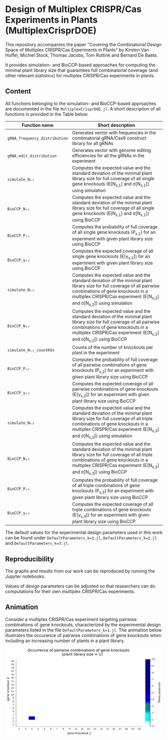 # Design of Multiplex CRISPR/Cas Experiments in Plants (MultiplexCrisprDOE)
This repository accompanies the paper "Covering the Combinatorial Design Space of Multiplex CRISPR/Cas Experiments in Plants" by Kirsten Van Huffel, Michiel Stock, Thomas Jacobs, Tom Ruttink and Bernard De Baets.

It provides simulation- and BioCCP-based approaches for computing the minimal plant library size that guarantees full combinatorial coverage (and other relevant statistics) for  multiplex CRISPR/Cas experiments in plants. 

## Content
All functions belonging to the simulation- and BioCCP-based approaches are documented in the file `MultiplexCrisprDOE.jl`. A short description of all functions is provided in the Table below.

Function name    | Short description
---------------- | -----------------
`gRNA_frequency_distribution`        | Generates vector with frequencies in the combinatorial gRNA/Cas9 construct library for all gRNAs 
`gRNA_edit_distribution`      | Generates vector with genome editing efficiencies for all the gRNAs in the experiment 
`simulate_Nₓ₁`         | Computes the expected value and the standard deviation of the minimal plant library size for full coverage of all single gene knockouts (E[N<sub>x,1</sub>] and σ[N<sub>x,1</sub>]) using simulation 
`BioCCP_Nₓ₁` | Computes the expected value and the standard deviation of the minimal plant library size for full coverage of all single gene knockouts (E[N<sub>x,1</sub>] and σ[N<sub>x,1</sub>]) using BioCCP 
`BioCCP_Pₓ₁` | Computes the probability of full coverage of all single gene knockouts (P<sub>x,1</sub>) for an experiment with given plant library size using BioCCP 
`BioCCP_γₓ₁` | Computes the expected coverage of all single gene knockouts (E[γ<sub>x,1</sub>]) for an experiment with given plant library size using BioCCP 
`simulate_Nₓ₂`      | Computes the expected value and the standard deviation of the minimal plant library size for full coverage of all pairwise combinations of gene knockouts in a multiplex CRISPR/Cas experiment (E[N<sub>x,2</sub>] and σ[N<sub>x,2</sub>]) using simulation 
`BioCCP_Nₓ₂`         | Computes the expected value and the standard deviation of the minimal plant library size for full coverage of all pairwise combinations of gene knockouts in a multiplex CRISPR/Cas experiment (E[N<sub>x,2</sub>] and σ[N<sub>x,2</sub>]) using BioCCP 
`simulate_Nₓ₂_countKOs` | Counts of the number of knockouts per plant in the experiment 
`BioCCP_Pₓ₂` | Computes the probability of full coverage of all pairwise combinations of gene knockouts (P<sub>x,2</sub>) for an experiment with given plant library size using BioCCP 
`BioCCP_γₓ₂` |  Computes the expected coverage of all pairwise combinations of gene knockouts (E[γ<sub>x,2</sub>]) for an experiment with given plant library size using BioCCP 
`simulate_Nₓ₃` | Computes the expected value and the standard deviation of the minimal plant library size for full coverage of all triple combinations of gene knockouts in a multiplex CRISPR/Cas experiment (E[N<sub>x,3</sub>] and σ[N<sub>x,3</sub>]) using simulation 
`BioCCP_Nₓ₃` | Computes the expected value and the standard deviation of the minimal plant library size for full coverage of all triple combinations of gene knockouts in a multiplex CRISPR/Cas experiment (E[N<sub>x,3</sub>] and σ[N<sub>x,3</sub>]) using BioCCP 
`BioCCP_Pₓ₃` | Computes the probability of full coverage of all triple combinations of gene knockouts (P<sub>x,3</sub>) for an experiment with given plant library size using BioCCP 
`BioCCP_γₓ₃` | Computes the expected coverage of all triple combinations of gene knockouts (E[γ<sub>x,3</sub>]) for an experiment with given plant library size using BioCCP 

The default values for the experimental design parameters used in this work can be found under `DefaultParameters_k=1.jl`, `DefaultParameters_k=2.jl` and `DefaultParameters_k=3.jl`.

## Reproducibility
The graphs and results from our work can be reproduced by running the Jupyter notebooks. 

Values of design parameters can be adjusted so that researchers can do computations for their own multiplex CRISPR/Cas experiments.

## Animation
Consider a multiplex CRISPR/Cas experiment targeting pairwise combinations of gene knockouts, characterized by the experimental design parameters listed in the file `DefaultParameters_k=1.jl`.
The animation below illustrates the occurence of pairwise combinations of gene knockouts when including an increasing number of plants in a plant library. 

<img src="https://github.com/kirstvh/MultiplexCrisprDOE/blob/main/sampling_plants.gif" />


